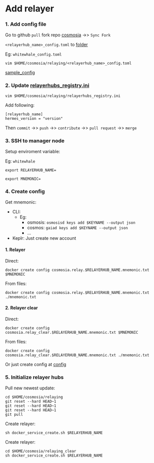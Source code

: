 # Add relayer

### 1. Add config file

Go to github `pull` fork repo [cosmosia](https://github.com/notional-labs/cosmosia) ->> `Sync Fork`

`<relayerhub_name>_config.toml` to [folder](https://github.com/hqdNotional/cosmosia/tree/main/relaying)

Eg: `whitewhale_config.toml`

```
vim $HOME/cosmosia/relaying/<relayerhub_name>_config.toml
```

[sample_config](https://github.com/hqdNotional/cosmosia/blob/main/relaying/test_config.toml)

### 2. Update [relayerhubs_registry.ini](https://github.com/hqdNotional/cosmosia/blob/main/relaying/relayerhubs_registry.ini)

```
vim $HOME/cosmosia/relaying/relayerhubs_registry.ini
```

Add following:

```
[relayerhub_name]
hermes_version = "version"
```

Then `commit` ->> `push` ->> `contribute` ->> `pull request` ->> `merge`

### 3. SSH to manager node

Setup enviroment variable:

Eg: `whitewhale`

```
export RELAYERHUB_NAME=
```

```
export MNEMONIC=
```

### 4. Create config 

Get mnemonic:

* CLI:
  * Eg:
    * osmosis: `osmosisd keys add $KEYNAME --output json`
    * cosmos: `gaiad keys add $KEYNAME --output json`
    * ...
* Keplr: Just create new account

#### 1. Relayer

Direct:

```
docker create config cosmosia.relay.$RELAYERHUB_NAME.mnemonic.txt $MNEMONIC
```

From files:

```
docker create config cosmosia.relay.$RELAYERHUB_NAME.mnemonic.txt ./mnemonic.txt
```

#### 2. Relayer clear

Direct:

```
docker create config cosmosia.relay_clear.$RELAYERHUB_NAME.mnemonic.txt $MNEMONIC
```

From files:

```
docker create config cosmosia.relay_clear.$RELAYERHUB_NAME.mnemonic.txt ./mnemonic.txt
```

Or just create config at [config](https://admin.notional.ventures/configs)

### 5. Initialize relayer hubs

Pull new newest update:

```
cd $HOME/cosmosia/relaying
git reset --hard HEAD~1
git reset --hard HEAD~1
git reset --hard HEAD~1
git pull
```

Create relayer:

```
sh docker_service_create.sh $RELAYERHUB_NAME
```

Create relayer:

```
cd $HOME/cosmosia/relaying_clear
sh docker_service_create.sh $RELAYERHUB_NAME
```
